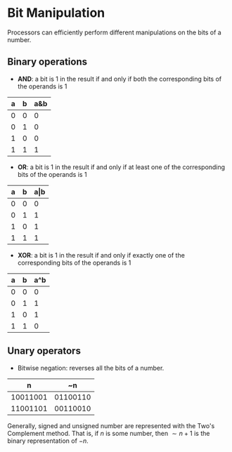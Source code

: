 # Bit Manipulation

Processors can efficiently perform different manipulations on the bits of a number.

## Binary operations
- **AND**: a bit is 1 in the result if and only if both the corresponding bits of the operands is 1

| a | b | a&b |
|---|---| --- |
| 0 | 0 | 0   |
| 0 | 1 | 0   |
| 1 | 0 | 0   | 
| 1 | 1 | 1   |

- **OR**: a bit is 1 in the result if and only if at least one of the corresponding bits of the operands is 1

| a | b | a\|b |
|---|---| --- |
| 0 | 0 | 0   |
| 0 | 1 | 1   |
| 1 | 0 | 1   | 
| 1 | 1 | 1   |

- **XOR**: a bit is 1 in the result if and only if exactly one of the corresponding bits of the operands is 1 

| a | b | a^b |
|---|---| --- |
| 0 | 0 | 0   |
| 0 | 1 | 1   |
| 1 | 0 | 1   |
| 1 | 1 | 0   |


## Unary operators
- Bitwise negation: reverses all the bits of a number.

| n        | ~n       |
| -------- | -------- |
| 10011001 | 01100110 |
| 11001101 | 00110010 |

Generally, signed and unsigned number are represented with the Two's Complement method.  That is, if $n$ is some number, then $\sim n+1$ is the binary representation of $-n$. 